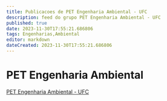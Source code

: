 ```yaml
---
title: Publicacoes de PET Engenharia Ambiental - UFC
description: feed do grupo PET Engenharia Ambiental - UFC
published: true
date: 2023-11-30T17:55:21.686806
tags: Engenharias,Ambiental
editor: markdown
dateCreated: 2023-11-30T17:55:21.686806
---
```


# PET Engenharia Ambiental
[PET Engenharia Ambiental - UFC](/grupo/281PETEngenhariaAmbientalUFC.md)